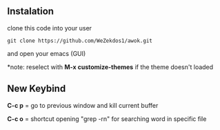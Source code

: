 ## Instalation

clone this code into your user
```
git clone https://github.com/WeZekdos1/awok.git
```
and open your emacs (GUI)

\*note: reselect with **M-x customize-themes** if the theme doesn't loaded

## New Keybind

**C-c p** = go to previous window and kill current buffer

**C-c o** = shortcut opening "grep -rn" for searching word in specific file
